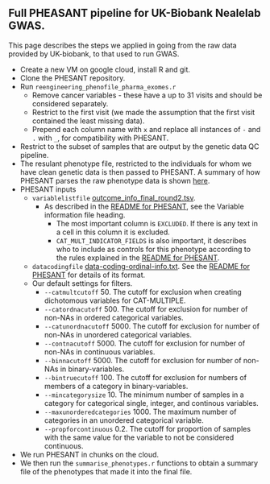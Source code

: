 ## Full PHEASANT pipeline for UK-Biobank Nealelab GWAS.

This page describes the steps we applied in going from the raw data provided by UK-biobank, to that used to run GWAS.

* Create a new VM on google cloud, install R and git. 
* Clone the PHESANT repository.
* Run `reengineering_phenofile_pharma_exomes.r`
  * Remove cancer variables - these have a up to 31 visits and should be considered separately.
  * Restrict to the first visit (we made the assumption that the first visit contained the least missing data).
  * Prepend each column name with `x` and replace all instances of `-` and `.` with `_`, for compatibility with PHESANT.
* Restrict to the subset of samples that are output by the genetic data QC pipeline.
* The resulant phenotype file, restricted to the individuals for whom we have clean genetic data is then passed to PHESANT. A summary of how PHESANT parses the raw phenotype data is shown [here](https://github.com/astheeggeggs/PHESANT/blob/master/pipeline.pdf).
* PHESANT inputs
  * `variablelistfile` [outcome_info_final_round2.tsv](https://github.com/astheeggeggs/PHESANT/tree/master/variable-info/outcome_info_final_round2.tsv).
    * As described in the [README for PHESANT](https://github.com/astheeggeggs/PHESANT/), see the Variable information file heading.
      * The most important column is `EXCLUDED`. If there is any text in a cell in this column it is excluded.
      * `CAT_MULT_INDICATOR_FIELDS` is also important, it describes who to include as controls for this phenotype according to the rules explained in the [README for PHESANT](https://github.com/astheeggeggs/PHESANT/).
  * `datacodingfile` [data-coding-ordinal-info.txt](https://github.com/astheeggeggs/PHESANT/tree/master/variable-info/data-coding-ordinal-info.txt). See the [README for PHESANT](https://github.com/astheeggeggs/PHESANT/) for details of its format.
  * Our default settings for filters.
    * `--catmultcutoff` 50. The cutoff for exclusion when creating dichotomous variables for CAT-MULTIPLE.
    * `--catordnacutoff` 500. The cutoff for exclusion for number of non-NAs in ordered categorical variables.
    * `--catunordnacutoff` 5000. The cutoff for exclusion for number of non-NAs in unordered categorical variables.
    * `--contnacutoff` 5000. The cutoff for exclusion for number of non-NAs in continuous variables.
    * `--binnacutoff` 5000. The cutoff for exclusion for number of non-NAs in binary-variables.
    * `--bintruecutoff` 100. The cutoff for exclusion for numbers of members of a category in binary-variables.
    * `--mincategorysize` 10. The minimum number of samples in a category for categorical single, integer, and continous variables.
    * `--maxunorderedcategories` 1000. The maximum number of categories in an unordered categorical variable.
    * `--propforcontinuous` 0.2. The cutoff for proportion of samples with the same value for the variable to not be considered continuous.
* We run PHESANT in chunks on the cloud. 
* We then run the `summarise_phenotypes.r` functions to obtain a summary file of the phenotypes that made it into the final file.
